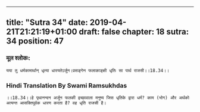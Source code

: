 
---
title: "Sutra 34"
date: 2019-04-21T21:21:19+01:00
draft: false
chapter: 18
sutra: 34
position: 47
---
### मूल श्लोकः:
```
यया तु धर्मकामार्थान् धृत्या धारयतेऽर्जुन।प्रसङ्गेन फलाकाङ्क्षी धृतिः सा पार्थ राजसी।।18.34।।

```

### Hindi Translation By Swami Ramsukhdas
```
।।18.34।।हे पृथानन्दन अर्जुन फलकी इच्छावाला मनुष्य जिस धृतिके द्वारा धर्म? काम (भोग) और अर्थको अत्यन्त आसक्तिपूर्वक धारण करता है? वह धृति राजसी है।

```

